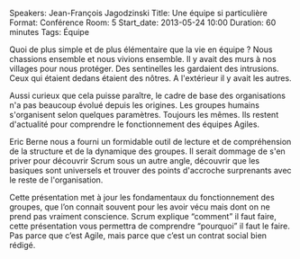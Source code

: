Speakers: Jean-François Jagodzinski
Title: Une équipe si particulière
Format: Conférence
Room: 5
Start_date: 2013-05-24 10:00
Duration: 60 minutes
Tags: Équipe

Quoi de plus simple et de plus élémentaire que la vie en équipe ?
Nous chassions ensemble et nous vivions ensemble.
Il y avait des murs à nos villages pour nous protéger.
Des sentinelles les gardaient des intrusions.
Ceux qui étaient dedans étaient des nôtres.
A l'extérieur il y avait les autres. 

Aussi curieux que cela puisse paraître, le cadre de base des organisations n'a pas beaucoup évolué depuis les origines.
Les groupes humains s'organisent selon quelques paramètres.
Toujours les mêmes.
Ils restent d'actualité pour comprendre le fonctionnement des équipes Agiles.

Eric Berne nous a fourni un formidable outil de lecture  et de compréhension de la structure et de la dynamique des groupes.
Il serait dommage de s'en priver pour découvrir Scrum sous un autre angle, découvrir que les basiques sont universels et  trouver des points d'accroche surprenants avec le reste de l'organisation.

Cette présentation met à jour les fondamentaux du fonctionnement des groupes, que l’on connait souvent pour les avoir vécu mais dont on ne prend pas vraiment conscience. Scrum explique “comment” il faut faire, cette présentation vous permettra de comprendre “pourquoi” il faut le faire.
Pas parce que c’est Agile, mais parce que c’est un contrat social bien rédigé.
